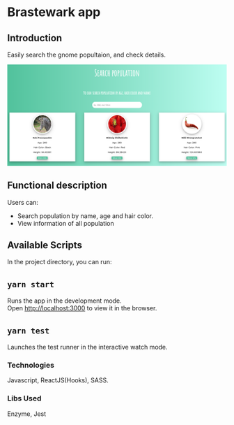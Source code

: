 # Brastewark app

## Introduction

Easily search the gnome popultaion, and check details.

![Screenshot](images/image.png)

## Functional description

Users can:

- Search population by name, age and hair color.
- View information of all population

## Available Scripts

In the project directory, you can run:

## `yarn start`

Runs the app in the development mode.<br />
Open [http://localhost:3000](http://localhost:3000) to view it in the browser.

## `yarn test`

Launches the test runner in the interactive watch mode.<br />

### Technologies

Javascript, ReactJS(Hooks), SASS.

### Libs Used

Enzyme, Jest
